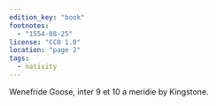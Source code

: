 ```yaml
---
edition_key: "book"
footnotes:
  - "1554-08-25"
license: "CC0 1.0"
location: "page 2"
tags:
  - nativity
---
```

Wenefride Goose, inter 9 et
10 a meridie by Kingstone.
